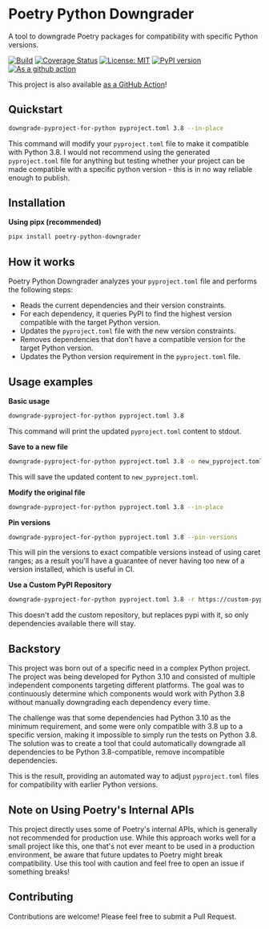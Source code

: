 # Poetry Python Downgrader

A tool to downgrade Poetry packages for compatibility with specific Python versions.

[![Build](https://github.com/rizerphe/poetry-python-downgrader/actions/workflows/build.yml/badge.svg)](https://github.com/rizerphe/poetry-python-downgrader/actions/workflows/build.yml) [![Coverage Status](https://coveralls.io/repos/github/rizerphe/poetry-python-downgrader/badge.svg?branch=main)](https://coveralls.io/github/rizerphe/poetry-python-downgrader?branch=main) [![License: MIT](https://img.shields.io/badge/License-MIT-yellow.svg)](https://opensource.org/licenses/MIT) [![PyPI version](https://badge.fury.io/py/poetry-python-downgrader.svg)](https://badge.fury.io/py/poetry-python-downgrader) [![As a github action](https://img.shields.io/badge/As_a_github_action-black?logo=GitHub%20Actions&logoColor=white)](https://github.com/rizerphe/poetry-python-downgrader-action)

This project is also available [as a GitHub Action](https://github.com/rizerphe/poetry-python-downgrader-action)!

## Quickstart

```sh
downgrade-pyproject-for-python pyproject.toml 3.8 --in-place
```

This command will modify your `pyproject.toml` file to make it compatible with Python 3.8. I would not recommend using the generated `pyproject.toml` file for anything but testing whether your project can be made compatible with a specific python version - this is in no way reliable enough to publish.

## Installation

**Using pipx (recommended)**

```sh
pipx install poetry-python-downgrader
```

## How it works

Poetry Python Downgrader analyzes your `pyproject.toml` file and performs the following steps:

-   Reads the current dependencies and their version constraints.
-   For each dependency, it queries PyPI to find the highest version compatible with the target Python version.
-   Updates the `pyproject.toml` file with the new version constraints.
-   Removes dependencies that don't have a compatible version for the target Python version.
-   Updates the Python version requirement in the `pyproject.toml` file.

## Usage examples

**Basic usage**

```sh
downgrade-pyproject-for-python pyproject.toml 3.8
```

This command will print the updated `pyproject.toml` content to stdout.

**Save to a new file**

```sh
downgrade-pyproject-for-python pyproject.toml 3.8 -o new_pyproject.toml
```

This will save the updated content to `new_pyproject.toml`.

**Modify the original file**

```sh
downgrade-pyproject-for-python pyproject.toml 3.8 --in-place
```

**Pin versions**

```sh
downgrade-pyproject-for-python pyproject.toml 3.8 --pin-versions
```

This will pin the versions to exact compatible versions instead of using caret ranges; as a result you'll have a guarantee of never having too new of a version installed, which is useful in CI.

**Use a Custom PyPI Repository**

```sh
downgrade-pyproject-for-python pyproject.toml 3.8 -r https://custom-pypi.example.com/pypi
```

This doesn't add the custom repository, but replaces pypi with it, so only dependencies available there will stay.

## Backstory

This project was born out of a specific need in a complex Python project. The project was being developed for Python 3.10 and consisted of multiple independent components targeting different platforms. The goal was to continuously determine which components would work with Python 3.8 without manually downgrading each dependency every time.

The challenge was that some dependencies had Python 3.10 as the minimum requirement, and some were only compatible with 3.8 up to a specific version, making it impossible to simply run the tests on Python 3.8. The solution was to create a tool that could automatically downgrade all dependencies to be Python 3.8-compatible, remove incompatible dependencies.

This is the result, providing an automated way to adjust `pyproject.toml` files for compatibility with earlier Python versions.

## Note on Using Poetry's Internal APIs

This project directly uses some of Poetry's internal APIs, which is generally not recommended for production use. While this approach works well for a small project like this, one that's not ever meant to be used in a production environment, be aware that future updates to Poetry might break compatibility. Use this tool with caution and feel free to open an issue if something breaks!

## Contributing

Contributions are welcome! Please feel free to submit a Pull Request.
